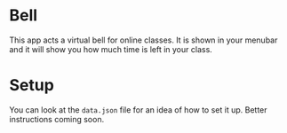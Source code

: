# Bell

This app acts a virtual bell for online classes. It is shown in your menubar and it will show you how much time is left in your class.

# Setup
You can look at the `data.json` file for an idea of how to set it up. Better instructions coming soon.
